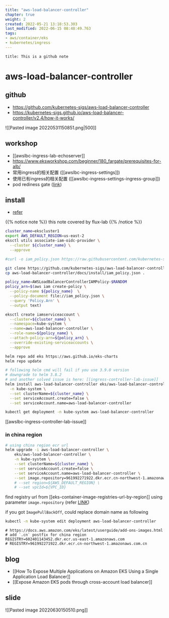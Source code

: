 ```yaml
---
title: "aws-load-balancer-controller"
chapter: true
weight: 2
created: 2022-05-21 13:18:53.303
last_modified: 2022-06-15 08:48:49.763
tags: 
- aws/container/eks 
- kubernetes/ingress 
---
```


```ad-attention
title: This is a github note

```

# aws-load-balancer-controller
## github
- https://github.com/kubernetes-sigs/aws-load-balancer-controller
- https://kubernetes-sigs.github.io/aws-load-balancer-controller/v2.4/how-it-works/

![[Pasted image 20220531150851.png|500]]

## workshop
- [[awslbc-ingress-lab-echoserver]]
- https://www.eksworkshop.com/beginner/180_fargate/prerequisites-for-alb/
- 常用ingress的相关配置 ([[awslbc-ingress-settings]])
- 使用已有ingress的相关配置 ([[awslbc-ingress-settings-ingress-group]])
- pod rediness gate ([link](https://kubernetes-sigs.github.io/aws-load-balancer-controller/v2.4/deploy/pod_readiness_gate/))

## install
- [refer](https://kubernetes-sigs.github.io/aws-load-balancer-controller/v2.4/deploy/installation/)

{{% notice note %}}
this note covered by flux-lab
{{% /notice %}}

```sh
cluster_name=ekscluster1
export AWS_DEFAULT_REGION=us-east-2
eksctl utils associate-iam-oidc-provider \
  --cluster ${cluster_name} \
  --approve

#curl -o iam_policy.json https://raw.githubusercontent.com/kubernetes-sigs/aws-load-balancer-controller/v2.4.1/docs/install/iam_policy.json

git clone https://github.com/kubernetes-sigs/aws-load-balancer-controller.git
cp aws-load-balancer-controller/docs/install/iam_policy.json .

policy_name=AWSLoadBalancerControllerIAMPolicy-$RANDOM
policy_arn=$(aws iam create-policy \
  --policy-name ${policy_name}  \
  --policy-document file://iam_policy.json \
  --query 'Policy.Arn' \
  --output text)

eksctl create iamserviceaccount \
  --cluster=${cluster_name} \
  --namespace=kube-system \
  --name=aws-load-balancer-controller \
  --role-name=${policy_name} \
  --attach-policy-arn=${policy_arn} \
  --override-existing-serviceaccounts \
  --approve

helm repo add eks https://aws.github.io/eks-charts
helm repo update

# following helm cmd will fail if you use 3.9.0 version
# downgrade to helm 3.8.2
# and another solved issue is here: [[ingress-controller-lab-issue]]
helm install aws-load-balancer-controller eks/aws-load-balancer-controller \
  -n kube-system \
  --set clusterName=${cluster_name} \
  --set serviceAccount.create=false \
  --set serviceAccount.name=aws-load-balancer-controller 

kubectl get deployment -n kube-system aws-load-balancer-controller
```

[[awslbc-ingress-controller-lab-issue]]

### in china region
```sh
# using china region ecr url
helm upgrade -i aws-load-balancer-controller \
    eks/aws-load-balancer-controller \
    -n kube-system \
    --set clusterName=${cluster_name} \
    --set serviceAccount.create=false \
    --set serviceAccount.name=aws-load-balancer-controller \
    --set image.repository=961992271922.dkr.ecr.cn-northwest-1.amazonaws.com.cn/amazon/aws-load-balancer-controller \
    # --set region=${AWS_DEFAULT_REGION} \
    # --set vpcId=${VPC_ID} 

```

find registry url from [[eks-container-image-registries-url-by-region]]
using parameter `image.repository`  (refer [LINK](https://github.com/kubernetes-sigs/aws-load-balancer-controller/tree/main/helm/aws-load-balancer-controller))

if you got `ImagePullBackOff`, could replace domain name as following
```sh
kubectl -n kube-system edit deployment aws-load-balancer-controller

```

```
# https://docs.aws.amazon.com/eks/latest/userguide/add-ons-images.html
# add `.cn` postfix for china region
REGISTRY=602401143452.dkr.ecr.us-east-1.amazonaws.com
# REGISTRY=961992271922.dkr.ecr.cn-northwest-1.amazonaws.com.cn

```


## blog
- [[How To Expose Multiple Applications on Amazon EKS Using a Single Application Load Balancer]]
- [[Expose Amazon EKS pods through cross-account load balancer]]


## slide
![[Pasted image 20220630150510.png]]


